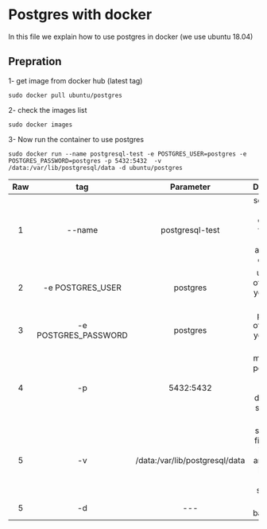 # Postgres with docker

In this file we explain how to use postgres in docker (we use ubuntu 18.04)

## Prepration

1- get image from docker hub (latest tag)

```
sudo docker pull ubuntu/postgres
```

2- check the images list

```
sudo docker images
```
3- Now run the container to use postgres

```
sudo docker run --name postgresql-test -e POSTGRES_USER=postgres -e POSTGRES_PASSWORD=postgres -p 5432:5432  -v /data:/var/lib/postgresql/data -d ubuntu/postgres
```

| Raw | tag  |  Parameter | Description    |
| :-----: | :---: | :---: |:---: |
| 1 | --name|   postgresql-test | set name to the container for use in future against id-container   |
| 2 | -e POSTGRES_USER|postgres   |  username of database you want to login  |
| 3 | -e POSTGRES_PASSWORD | postgres   | password of database you want to login   |
| 4 | -p | 5432:5432   | map docker port to local os port / first for docker and second for OS |
| 5 | -v | /data:/var/lib/postgresql/data  |set volume first path is in docker and second is in local server to store data    |
| 5 | -d |  ---  |  run on background  |
